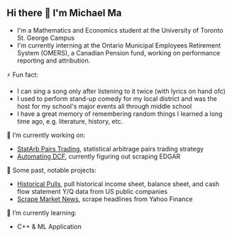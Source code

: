 ## Hi there 👋 I'm Michael Ma

- I'm a Mathematics and Economics student at the University of Toronto St. George Campus
- I'm currently interning at the Ontario Municipal Employees Retirement System (OMERS), a Canadian Pension fund, working on performance reporting and attribution.

⚡ Fun fact:
- I can sing a song only after listening to it twice (with lyrics on hand ofc)
- I used to perform stand-up comedy for my local district and was the host for my school's major events all through middle school
- I have a great memory of remembering random things I learned a long time ago, e.g. literature, history, etc.
  
🔭 I’m currently working on:
- [StatArb Pairs Trading](https://github.com/MJZMA/MM_Projects/blob/main/statarb_pairs_MM.ipynb), statistical arbitrage pairs trading strategy 
- [Automating DCF](https://github.com/MJZMA/MM_Projects/blob/main/EDGAR_Downloader.ipynb), currently figuring out scraping EDGAR

💎 Some past, notable projects:
- [Historical Pulls](https://github.com/MJZMA/MM_Projects/blob/main/pull_historicals.ipynb), pull historical income sheet, balance sheet, and cash flow statement Y/Q data from US public companies 
- [Scrape Market News](https://github.com/MJZMA/MM_Projects/blob/main/scrape_news.ipynb), scrape headlines from Yahoo Finance 

🌱 I’m currently learning:
- C++ & ML Application

